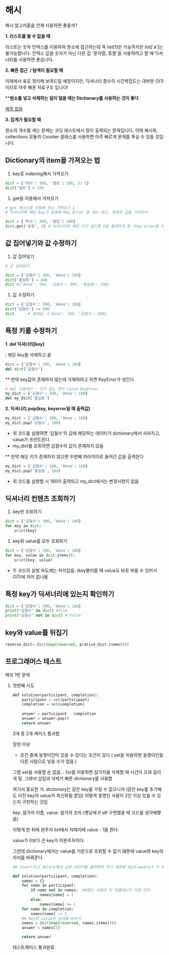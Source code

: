 # 해시

해시 알고리즘을 언제 사용하면 좋을까?

**1. 리스트를 쓸 수 없을 때**

리스트는 숫자 인덱스를 이용하여 원소에 접근하는데 즉 list[1]은 가능하지만 list['a']는 불가능합니다. 인덱스 값을 숫자가 아닌 다른 값 '문자열, 튜플'을 사용하려고 할 때 딕셔너리를 사용하면 좋습니다.

**2. 빠른 접근  / 탐색이 필요할 때**

아래에서 표로 정리해 보여드릴 예정이지만, 딕셔너리 함수의 시간복잡도는 대부분 O(1)이므로 아주 빠른 자료구조 입니다!

****원소를 넣고 삭제하는 일이 많을 때는 Dictionary를 사용하는 것이 좋다** 

[제목 없음](https://www.notion.so/0131fda8eeb540549237c4a992693d03)

**3. 집계가 필요할 때**

원소의 개수를 세는 문제는 코딩 테스트에서 많이 출제되는 문제입니다. 이때 해시와, collections 모듈의 Counter 클래스를 사용하면 아주 빠르게 문제를 푸실 수 있을 것입니다.

## Dictionary의 item을 가져오는 법

1. key로 indexing해서 가져오기

```python
dict = {'하이': 300, '헬로': 180, 3: 5}
dict['헬로'] # 180
```

1. get을 이용해서 가져오기

```python
# get 메소드를 아용해 원소 가져오기 1
# 딕셔너리에 해당 key가 없을때 Key Error 를 내는 대신, 특정한 값을 가져온다.

dict = {'하이': 300, '헬로': 180}
dict.get('동동', 0) # 딕셔너리에 해당 키가 없으면 0을 출력하게 함 (key error를 처리)
```

## 값 집어넣기와 값 수정하기

1. 값 집어넣기

```python
# 값 집어넣기

dict = {'김철수': 300, 'Anna': 180}
dict['홍길동'] = 100
dict #{'Anna': 180, '김철수': 300, '홍길동': 100}
```

1. 값 수정하기

```python
dict = {'김철수': 300, 'Anna': 180}
dict['김철수'] += 500
dict      # 결과값: {'Anna': 180, '김철수': 800}
```

## 특정 키를 수정하기

**1. del 딕셔너리[key]**

:  해당 key를 삭제하고 끝

```python
dict = {'김철수': 300, 'Anna': 180}
del dict['김철수']
```

** 만약 key값이 존재하지 않는데 삭제하려고 하면 KeyError가 생긴다

```python
# del 이용하기 - 키가 없는 경우 raise KeyError
my_dict = {'김철수': 300, 'Anna': 180}
del my_dict['홍길동']
```

**2. 딕셔너리.pop(key, keyerror일 때 출력값)**

```python
my_dict = {'김철수': 300, 'Anna': 180}
my_dict.pop('김철수', 180)
```

- 위 코드를 실행하면 ‘김철수’의 값에 해당하는 데이터가 dictionary에서 사라지고, value가 프린트된다.
- my_dict를 조회하면 김철수의 값이 존재하지 않음

** 만약 해당 키가 존재하지 않으면 두번째 파라미터로 들어간 값을 출력한다

```python
my_dict = {'김철수': 300, 'Anna': 180}
my_dict.pop('홍길동', 180)
```

- 위 코드를 실행할 시 180이 출력되고 my_dict에서는 변경사항이 없음

## 딕셔너리 컨텐츠 조회하기

1. key만 조회하기

```python
dict = {'김철수': 300, 'Anna': 180}
for key in dict:
    print(key)
```

1. key와 value를 모두 조회하기

```python
dict = {'김철수': 300, 'Anna': 180}
for key, value in dict.items():
    print(key, value)
```

- 두 코드의 실행 속도에는 차이없음. (key불러올 때 value도 바로 부를 수 있어서 O(1)에 차이 없나봄

## 특정 key가 딕셔너리에 있는지 확인하기

```python
dict = {'김철수': 300, 'Anna': 180}
print("김철수" in dict) #True
print("김철수" not in dict) # False
```

## key와 value를 뒤집기

```python
reverse_dict= dict(map(reversed, pratice_dict.items()))
```

## 프로그래머스 테스트

해쉬 1번 문제

1. 첫번째 시도
    
    ```python
    def solution(participant, completion):
        participant = set(participant)
        completion = set(completion)
        
        answer = participant - completion
        answer = answer.pop()
        return answer
    ```
    
    3개 중 2개 케이스 통과함
    
    망한 이유 
    
    - 조건 중에 동명이인이 있을 수 있다는 조건이 있다 ( set을 이용하면 동명이인을 다른 사람으로 넣을 수가 없음 )
    
    그럼 set을 사용할 순 없음... list를 이용하면 참가자를 삭제할 때 시간이 오래 걸리게 됨. 그래서 삽입과 삭제가 빠른 dictionary를 사용함
    
    여기서 중요한 거. dictionary는 같은 key를 가질 수 없으니까 (같은 key를 추가해도 이전 key의 value가 최신화될 뿐임)  어떻게 동명인 사람이 2인 이상 있을 수 있는지 구현하는 것임
    
    key: 참가자 이름, value: 참가자 숫자   (옛날에 tf idf 구현했을 때 코드를 생각해봣음)
    
    이렇게 한 뒤에 완주자 list에서 차례차례 value - 1을 한다. 
    
    value가 0보다 큰 key가 미완주자이다. 
    
    그런데 dictionary에서는 value를 기준으로 조회할 수 없기 떄문에 value와 key의 자리를 바꿔준다. 
    
    ```python
    ## insert하고 delete해서 남은 데이터를 출력해야 하기 때문에 dictionary가 더 빠르다
    
    def solution(participant, completion):
        names = {}
        for name in participant:
            if name not in names:  ##없는 사람이 더 많을테니까 이걸 먼저
                names[name] = 1
            else:
                names[name] += 1
        for name in completion:
            names[name] -= 1
        ## key와 value의 순서를 바꾸기
        names = dict(map(reversed, names.items()))
        answer = names[1]
    
        return answer
    ```
    
     
    
    테스트케이스 통과완료